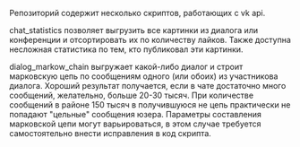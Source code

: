 Репозиторий содержит несколько скриптов, работающих с vk api.

chat_statistics позволяет выгрузить все картинки из диалога или конференции
и отсортировать их по количеству лайков.
Также доступна несложная статистика по
тем, кто публиковал эти картинки.

dialog_markow_chain выгружает какой-либо диалог и строит марковскую цепь
по сообщениям одного (или обоих) из участникова диалога.
Хороший результат получается, если в чате достаточно много сообщений, желательно, больше 20-30 тысяч.
При количестве сообщений в районе 150 тысяч в получившуюся не цепь практически не
попадают "цельные" сообщения юзера.
Параметры составления марковской цепи могут варьироваться, в этом случае требуется
самостоятельно внести исправления в код скрипта.